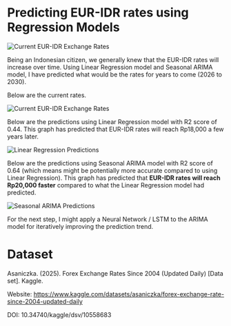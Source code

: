 # Predicting EUR-IDR rates using Regression Models

![Current EUR-IDR Exchange Rates](https://github.com/rizkyfernanda/P1--Simple-Forex-Regression/blob/main/graphs/COLOURBOX63861798.jpg)

Being an Indonesian citizen, we generally knew that the EUR-IDR rates will increase over time. Using Linear Regression model and Seasonal ARIMA model, I have predicted what would be the rates for years to come (2026 to 2030).

Below are the current rates.

![Current EUR-IDR Exchange Rates](https://github.com/rizkyfernanda/P1--Simple-Forex-Regression/blob/main/graphs/1-currentrates.png)

Below are the predictions using Linear Regression model with R2 score of 0.44. This graph has predicted that EUR-IDR rates will reach Rp18,000 a few years later.

![Linear Regression Predictions](https://github.com/rizkyfernanda/P1--Simple-Forex-Regression/blob/main/graphs/2-linear.png)

Below are the predictions using Seasonal ARIMA model with R2 score of 0.64 (which means might be potentially more accurate compared to using Linear Regression). This graph has predicted that **EUR-IDR rates will reach Rp20,000 faster** compared to what the Linear Regression model had predicted.

![Seasonal ARIMA Predictions](https://github.com/rizkyfernanda/P1--Simple-Forex-Regression/blob/main/graphs/3-arima.png)

For the next step, I might apply a Neural Network / LSTM to the ARIMA model for iteratively improving the prediction trend.

# Dataset

Asaniczka. (2025). Forex Exchange Rates Since 2004 (Updated Daily) [Data set]. Kaggle.

Website: https://www.kaggle.com/datasets/asaniczka/forex-exchange-rate-since-2004-updated-daily

DOI: 10.34740/kaggle/dsv/10558683
